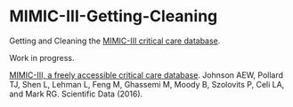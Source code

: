 # MIMIC-III-Getting-Cleaning
Getting and Cleaning the [MIMIC-III critical care database](https://mimic.physionet.org/).

Work in progress.

[MIMIC-III, a freely accessible critical care database](https://www.nature.com/articles/sdata201635). Johnson AEW, Pollard TJ, Shen L, Lehman L, Feng M, Ghassemi M, Moody B, Szolovits P, Celi LA, and Mark RG. Scientific Data (2016).
